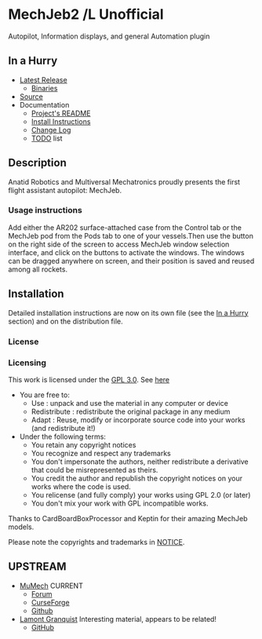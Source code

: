 # MechJeb2 /L Unofficial

Autopilot, Information displays, and general Automation plugin


## In a Hurry

* [Latest Release](https://github.com/net-lisias-kspu/MechJeb2/releases)
	+ [Binaries](https://github.com/net-lisias-kspu/MechJeb2/tree/Archive)
* [Source](https://github.com/net-lisias-kspu/MechJeb2)
* Documentation	
	+ [Project's README](https://github.com/net-lisias-kspu/MechJeb2/blob/master/README.md)
	+ [Install Instructions](https://github.com/net-lisias-kspu/MechJeb2/blob/master/INSTALL.md)
	+ [Change Log](./CHANGE_LOG.md)
	+ [TODO](./TODO.md) list

## Description

Anatid Robotics and Multiversal Mechatronics proudly presents the first flight assistant autopilot: MechJeb.

### Usage instructions

Add either the AR202 surface-attached case from the Control tab or the MechJeb pod from the Pods tab to one of your vessels.Then use the button on the right side of the screen to access MechJeb window selection interface, and click on the buttons to activate the windows. The windows can be dragged anywhere on screen, and their position is saved and reused among all rockets.


## Installation

Detailed installation instructions are now on its own file (see the [In a Hurry](#in-a-hurry) section) and on the distribution file.


### License

### Licensing
This work is licensed under the [GPL 3.0](https://www.gnu.org/licenses/gpl-3.0.txt). See [here](./LICENSE)

+ You are free to:
	- Use : unpack and use the material in any computer or device
	- Redistribute : redistribute the original package in any medium
	- Adapt : Reuse, modify or incorporate source code into your works (and redistribute it!)
+ Under the following terms:
	- You retain any copyright notices
	- You recognize and respect any trademarks
	- You don't impersonate the authors, neither redistribute a derivative that could be misrepresented as theirs.
	- You credit the author and republish the copyright notices on your works where the code is used.
	- You relicense (and fully comply) your works using GPL 2.0 (or later)
	- You don't mix your work with GPL incompatible works.

Thanks to CardBoardBoxProcessor and Keptin for their amazing MechJeb models.

Please note the copyrights and trademarks in [NOTICE](./NOTICE).


## UPSTREAM

* [MuMech](https://www.curseforge.com/members/mumech/projects) CURRENT
	+ [Forum](https://forum.kerbalspaceprogram.com/index.php?/topic/154834-*)
	+ [CurseForge](https://www.curseforge.com/kerbal/ksp-mods/mechjeb)
	+ [Github](https://github.com/MuMech/MechJeb2)
* [Lamont Granquist](https://github.com/lamont-granquist) Interesting material, appears to be related!
	+ [GitHub](https://github.com/lamont-granquist/PrimerVectorMechJeb)
